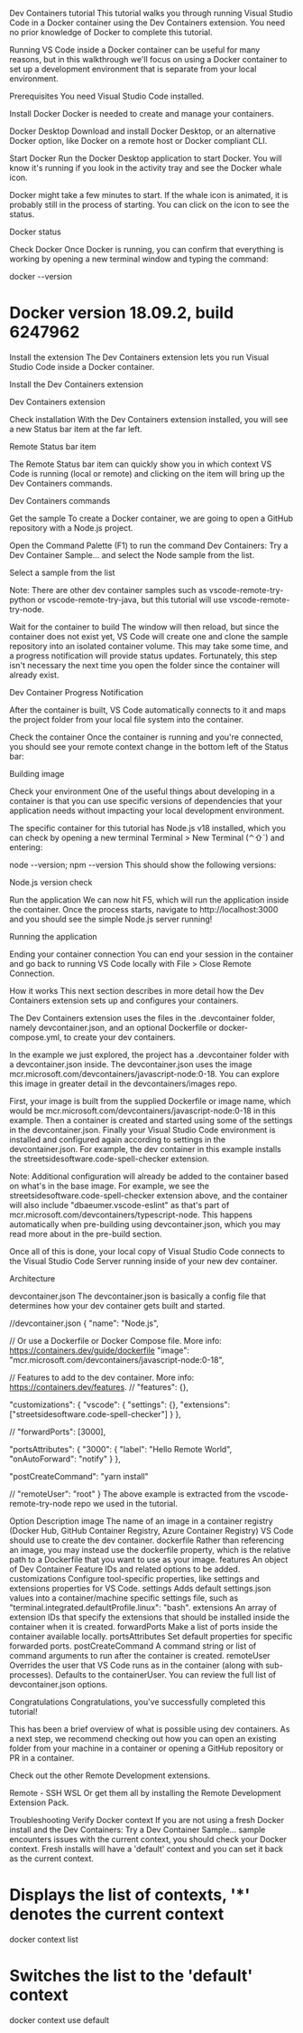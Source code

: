 Dev Containers tutorial
This tutorial walks you through running Visual Studio Code in a Docker container using the Dev Containers extension. You need no prior knowledge of Docker to complete this tutorial.

Running VS Code inside a Docker container can be useful for many reasons, but in this walkthrough we'll focus on using a Docker container to set up a development environment that is separate from your local environment.

Prerequisites
You need Visual Studio Code installed.

Install Docker
Docker is needed to create and manage your containers.

Docker Desktop
Download and install Docker Desktop, or an alternative Docker option, like Docker on a remote host or Docker compliant CLI.

Start Docker
Run the Docker Desktop application to start Docker. You will know it's running if you look in the activity tray and see the Docker whale icon.

Docker might take a few minutes to start. If the whale icon is animated, it is probably still in the process of starting. You can click on the icon to see the status.

Docker status

Check Docker
Once Docker is running, you can confirm that everything is working by opening a new terminal window and typing the command:

docker --version
# Docker version 18.09.2, build 6247962
Install the extension
The Dev Containers extension lets you run Visual Studio Code inside a Docker container.

Install the Dev Containers extension

Dev Containers extension

Check installation
With the Dev Containers extension installed, you will see a new Status bar item at the far left.

Remote Status bar item

The Remote Status bar item can quickly show you in which context VS Code is running (local or remote) and clicking on the item will bring up the Dev Containers commands.

Dev Containers commands

Get the sample
To create a Docker container, we are going to open a GitHub repository with a Node.js project.

Open the Command Palette (F1) to run the command Dev Containers: Try a Dev Container Sample... and select the Node sample from the list.

Select a sample from the list

Note: There are other dev container samples such as vscode-remote-try-python or vscode-remote-try-java, but this tutorial will use vscode-remote-try-node.

Wait for the container to build
The window will then reload, but since the container does not exist yet, VS Code will create one and clone the sample repository into an isolated container volume. This may take some time, and a progress notification will provide status updates. Fortunately, this step isn't necessary the next time you open the folder since the container will already exist.

Dev Container Progress Notification

After the container is built, VS Code automatically connects to it and maps the project folder from your local file system into the container.

Check the container
Once the container is running and you're connected, you should see your remote context change in the bottom left of the Status bar:

Building image

Check your environment
One of the useful things about developing in a container is that you can use specific versions of dependencies that your application needs without impacting your local development environment.

The specific container for this tutorial has Node.js v18 installed, which you can check by opening a new terminal Terminal > New Terminal (⌃⇧`) and entering:

node --version; npm --version
This should show the following versions:

Node.js version check

Run the application
We can now hit F5, which will run the application inside the container. Once the process starts, navigate to http://localhost:3000 and you should see the simple Node.js server running!

Running the application

Ending your container connection
You can end your session in the container and go back to running VS Code locally with File > Close Remote Connection.

How it works
This next section describes in more detail how the Dev Containers extension sets up and configures your containers.

The Dev Containers extension uses the files in the .devcontainer folder, namely devcontainer.json, and an optional Dockerfile or docker-compose.yml, to create your dev containers.

In the example we just explored, the project has a .devcontainer folder with a devcontainer.json inside. The devcontainer.json uses the image mcr.microsoft.com/devcontainers/javascript-node:0-18. You can explore this image in greater detail in the devcontainers/images repo.

First, your image is built from the supplied Dockerfile or image name, which would be mcr.microsoft.com/devcontainers/javascript-node:0-18 in this example. Then a container is created and started using some of the settings in the devcontainer.json. Finally your Visual Studio Code environment is installed and configured again according to settings in the devcontainer.json. For example, the dev container in this example installs the streetsidesoftware.code-spell-checker extension.

Note: Additional configuration will already be added to the container based on what's in the base image. For example, we see the streetsidesoftware.code-spell-checker extension above, and the container will also include "dbaeumer.vscode-eslint" as that's part of mcr.microsoft.com/devcontainers/typescript-node. This happens automatically when pre-building using devcontainer.json, which you may read more about in the pre-build section.

Once all of this is done, your local copy of Visual Studio Code connects to the Visual Studio Code Server running inside of your new dev container.

Architecture

devcontainer.json
The devcontainer.json is basically a config file that determines how your dev container gets built and started.

//devcontainer.json
{
  "name": "Node.js",

  // Or use a Dockerfile or Docker Compose file. More info: https://containers.dev/guide/dockerfile
  "image": "mcr.microsoft.com/devcontainers/javascript-node:0-18",

  // Features to add to the dev container. More info: https://containers.dev/features.
  // "features": {},

  "customizations": {
    "vscode": {
      "settings": {},
      "extensions": ["streetsidesoftware.code-spell-checker"]
    }
  },

  // "forwardPorts": [3000],

  "portsAttributes": {
    "3000": {
      "label": "Hello Remote World",
      "onAutoForward": "notify"
    }
  },

  "postCreateCommand": "yarn install"

  // "remoteUser": "root"
}
The above example is extracted from the vscode-remote-try-node repo we used in the tutorial.

Option	Description
image	The name of an image in a container registry (Docker Hub, GitHub Container Registry, Azure Container Registry) VS Code should use to create the dev container.
dockerfile	Rather than referencing an image, you may instead use the dockerfile property, which is the relative path to a Dockerfile that you want to use as your image.
features	An object of Dev Container Feature IDs and related options to be added.
customizations	Configure tool-specific properties, like settings and extensions properties for VS Code.
settings	Adds default settings.json values into a container/machine specific settings file, such as "terminal.integrated.defaultProfile.linux": "bash".
extensions	An array of extension IDs that specify the extensions that should be installed inside the container when it is created.
forwardPorts	Make a list of ports inside the container available locally.
portsAttributes	Set default properties for specific forwarded ports.
postCreateCommand	A command string or list of command arguments to run after the container is created.
remoteUser	Overrides the user that VS Code runs as in the container (along with sub-processes). Defaults to the containerUser.
You can review the full list of devcontainer.json options.

Congratulations
Congratulations, you've successfully completed this tutorial!

This has been a brief overview of what is possible using dev containers. As a next step, we recommend checking out how you can open an existing folder from your machine in a container or opening a GitHub repository or PR in a container.

Check out the other Remote Development extensions.

Remote - SSH
WSL
Or get them all by installing the Remote Development Extension Pack.

Troubleshooting
Verify Docker context
If you are not using a fresh Docker install and the Dev Containers: Try a Dev Container Sample... sample encounters issues with the current context, you should check your Docker context. Fresh installs will have a 'default' context and you can set it back as the current context.

# Displays the list of contexts, '*' denotes the current context
docker context list

# Switches the list to the 'default' context
docker context use default

